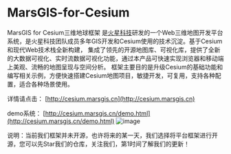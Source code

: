 # MarsGIS-for-Cesium

MarsGIS for Cesium三维地球框架 是[火星科技](http://www.marsgis.cn/)研发的一个Web三维地图开发平台系统，是火星科技团队成员多年GIS开发和Cesium使用的技术沉淀。基于Cesium和现代Web技术栈全新构建， 集成了领先的开源地图库、可视化库，提供了全新的大数据可视化、实时流数据可视化功能，通过本产品可快速实现浏览器和移动端上美观、流畅的地图呈现与空间分析。 框架主要目的是升级Cesium的基础功能和编写相关示例，方便快速搭建Cesium地图项目，敏捷开发，可复用，支持各种配置，适合各种场景使用。

 
详情请点击： [http://cesium.marsgis.cn](http://cesium.marsgis.cn)

demo系统： [http://cesium.marsgis.cn/demo.html](http://cesium.marsgis.cn/demo.html) 
 ![image](http://cesium.marsgis.cn/img/project/1.jpg)

说明：当前我们框架并未开源，也许将来的某一天，我们选择将平台框架进行开源，您可以先Star我们的仓库，关注我们，第1时间了解我们的更新！
